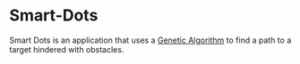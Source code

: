 # Smart-Dots
Smart Dots is an application that uses a [Genetic Algorithm](https://en.wikipedia.org/wiki/Genetic_algorithm) to find a path to a target hindered with obstacles.
